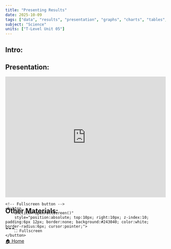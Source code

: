 ```yaml
---
title: "Presenting Results"
date: 2025-10-09
tags: ["data", "results", "presentation", "graphs", "charts", "tables", "visualization", "analysis", "reporting"]
subject: "Science"
units: ["T-Level Unit 05"]
---
```


## Intro:



## Presentation:

<div id="pdf-container" style="position: relative; width: 100%; height: 0; padding-top: 75%;">
    <iframe 
        id="pdf-frame"
        src="https://EngineeringShare.github.io/engineering-hub/presentations/Presenting Results.pdf"
        style="position: absolute; top: 0; left: 0; width: 100%; height: 100%; border: none;" 
        allowfullscreen
        webkitallowfullscreen
        mozallowfullscreen>
    </iframe>

    <!-- Fullscreen button -->
    <button 
        onclick="openFullscreen()" 
        style="position:absolute; top:10px; right:10px; z-index:10; padding:6px 12px; border:none; background:#243040; color:white; border-radius:6px; cursor:pointer;">
        ⛶ Fullscreen
    </button>
</div>

<script>
    function openFullscreen() {
        const elem = document.getElementById("pdf-frame");
        if (elem.requestFullscreen) {
            elem.requestFullscreen();
        } else if (elem.webkitRequestFullscreen) { // Safari
            elem.webkitRequestFullscreen();
        } else if (elem.msRequestFullscreen) { // IE11
            elem.msRequestFullscreen();
        }
    }
</script>
## Other Materials:

## ---

<a href="https://engineeringshare.github.io/engineering-hub">🏠 Home</a>
